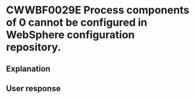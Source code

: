 # CWWBF0029E Process components of 0 cannot be configured in WebSphere configuration repository.

## Explanation

## User response